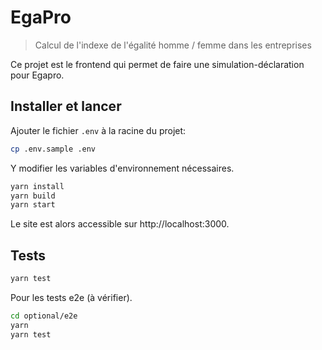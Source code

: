 # EgaPro

> Calcul de l'indexe de l'égalité homme / femme dans les entreprises

Ce projet est le frontend qui permet de faire une simulation-déclaration pour Egapro.

## Installer et lancer

Ajouter le fichier `.env` à la racine du projet:

```bash
cp .env.sample .env
```

Y modifier les variables d'environnement nécessaires.

```bash
yarn install
yarn build
yarn start
```

Le site est alors accessible sur http://localhost:3000.

## Tests

```bash
yarn test
```

Pour les tests e2e (à vérifier).

```bash
cd optional/e2e
yarn
yarn test
```